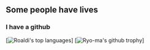 ## Some people have lives
### I have a github

[![Roaldi's top languages](https://github-readme-stats.vercel.app/api/top-langs/?username=roaldi&theme=blue-green)]
[![Ryo-ma's github trophy](https://github-profile-trophy.vercel.app/?username=roaldi&row=1)]
